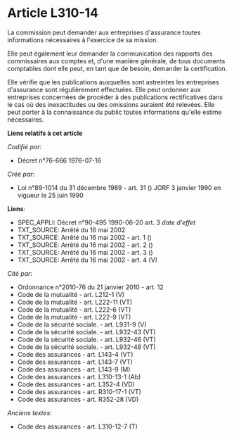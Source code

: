 # Article L310-14

La commission peut demander aux entreprises d'assurance toutes informations nécessaires à l'exercice de sa mission.

Elle peut également leur demander la communication des rapports des commissaires aux comptes et, d'une manière générale, de
tous documents comptables dont elle peut, en tant que de besoin, demander la certification.

Elle vérifie que les publications auxquelles sont astreintes les entreprises d'assurance sont régulièrement effectuées. Elle
peut ordonner aux entreprises concernées de procéder à des publications rectificatives dans le cas où des inexactitudes ou
des omissions auraient été relevées. Elle peut porter à la connaissance du public toutes informations qu'elle estime
nécessaires.

**Liens relatifs à cet article**

_Codifié par_:

  - Décret n°76-666 1976-07-16

_Créé par_:

  - Loi n°89-1014 du 31 décembre 1989 - art. 31 () JORF 3 janvier 1990 en vigueur le 25 juin 1990

**Liens**:

  - SPEC_APPLI: Décret n°90-495 1990-06-20 art. 3 *date d'effet*
  - TXT_SOURCE: Arrêté du 16 mai 2002
  - TXT_SOURCE: Arrêté du 16 mai 2002 - art. 1 ()
  - TXT_SOURCE: Arrêté du 16 mai 2002 - art. 2 ()
  - TXT_SOURCE: Arrêté du 16 mai 2002 - art. 3 ()
  - TXT_SOURCE: Arrêté du 16 mai 2002 - art. 4 (V)

_Cité par_:

  - Ordonnance n°2010-76 du 21 janvier 2010 - art. 12
  - Code de la mutualité - art. L212-1 (V)
  - Code de la mutualité - art. L222-11 (VT)
  - Code de la mutualité - art. L222-6 (VT)
  - Code de la mutualité - art. L222-9 (VT)
  - Code de la sécurité sociale. - art. L931-9 (V)
  - Code de la sécurité sociale. - art. L932-43 (VT)
  - Code de la sécurité sociale. - art. L932-46 (VT)
  - Code de la sécurité sociale. - art. L932-48 (VT)
  - Code des assurances - art. L143-4 (VT)
  - Code des assurances - art. L143-7 (VT)
  - Code des assurances - art. L143-9 (M)
  - Code des assurances - art. L310-13-1 (Ab)
  - Code des assurances - art. L352-4 (VD)
  - Code des assurances - art. R310-17-1 (VT)
  - Code des assurances - art. R352-28 (VD)

_Anciens textes_:

  - Code des assurances - art. L310-12-7 (T)
